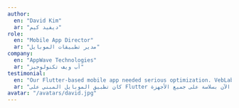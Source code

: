 ```yaml
---
author:
  en: "David Kim"
  ar: "ديفيد كيم"
role:
  en: "Mobile App Director"
  ar: "مدير تطبيقات الموبايل"
company:
  en: "AppWave Technologies"
  ar: "آب ويف تكنولوجيز"
testimonial:
  en: "Our Flutter-based mobile app needed serious optimization. VebLabs refactored the codebase and implemented state management that reduced memory usage by 40%. The app now runs smoothly across all devices!"
  ar: "كان تطبيق الموبايل المبني على Flutter بحاجة إلى تحسين جاد. قام فيب لابز بإعادة هيكلة الكود وتنفيذ إدارة الحالة مما قلل من استخدام الذاكرة بنسبة 40%. التطبيق يعمل الآن بسلاسة على جميع الأجهزة!"
avatar: "/avatars/david.jpg"
---
```

